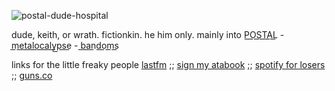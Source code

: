 ![postal-dude-hospital](https://github.com/user-attachments/assets/605d36e2-7ae2-498a-9060-c5dd16bd13a2)

dude, keith, or wrath. fictionkin. he him only. mainly into P͟O͟S͟T͟A͟L͟ - m͟e͟t͟a͟l͟o͟c͟a͟l͟y͟p͟s͟e͟ - b͟a͟n͟d͟o͟m͟s͟


links for the little freaky people [lastfm](https://www.last.fm/user/corpsehem) ;; [sign my atabook](https://prophetoffalsehope.atabook.org/) ;; [spotify for losers](https://open.spotify.com/user/31iydpcy5qoohkge2fdzy2oukuvy?si=176a4b6954e5440d) ;; [guns.co](https://guns.lol/deadgirls)
